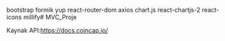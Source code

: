 bootstrap
formik
yup
react-router-dom
axios
chart.js
react-chartjs-2
react-icons
millify# MVC_Proje


Kaynak
API:https://docs.coincap.io/